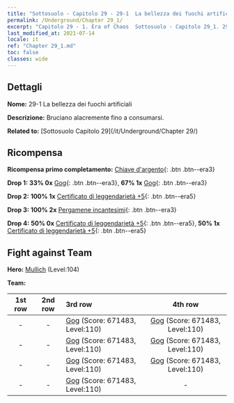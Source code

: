 ```yaml
---
title: "Sottosuolo - Capitolo 29 - 29-1  La bellezza dei fuochi artificiali"
permalink: /Underground/Chapter 29_1/
excerpt: "Capitolo 29 - 1. Era of Chaos  Sottosuolo - Capitolo 29_1. 29-1  La bellezza dei fuochi artificiali"
last_modified_at: 2021-07-14
locale: it
ref: "Chapter 29_1.md"
toc: false
classes: wide
---
```


## Dettagli

 **Nome:** 29-1  La bellezza dei fuochi artificiali

 **Descrizione:**       Bruciano alacremente fino a consumarsi.

 **Related to:** [Sottosuolo Capitolo 29](/it/Underground/Chapter 29/)

## Ricompensa

 **Ricompensa primo completamento:** [Chiave d'argento](/ItemsIT/con_693/){: .btn .btn--era3}

 **Drop 1:** **33% 0x** [Gog](/ItemsIT/unt_227/){: .btn .btn--era3}, **67% 1x** [Gog](/ItemsIT/unt_227/){: .btn .btn--era3}

 **Drop 2:** **100% 1x** [Certificato di leggendarietà +5](/ItemsIT/mat_102/){: .btn .btn--era5}

 **Drop 3:** **100% 2x** [Pergamene incantesimi](/ItemsIT/con_694/){: .btn .btn--era3}

 **Drop 4:** **50% 0x** [Certificato di leggendarietà +5](/ItemsIT/mat_102/){: .btn .btn--era5}, **50% 1x** [Certificato di leggendarietà +5](/ItemsIT/mat_102/){: .btn .btn--era5}


## Fight against Team
 **Hero:** [Mullich](/it/heroes/Mullich/) (Level:104)

 **Team:**


  | 1st row | 2nd row | 3rd row | 4th row |
  |:----:|:----:|:----|:----:|
  | - | - | [Gog](/it/units/Gog/) (Score: 671483, Level:110)  | [Gog](/it/units/Gog/) (Score: 671483, Level:110)  |
  | - | - | [Gog](/it/units/Gog/) (Score: 671483, Level:110)  | [Gog](/it/units/Gog/) (Score: 671483, Level:110)  |
  | - | - | [Gog](/it/units/Gog/) (Score: 671483, Level:110)  | [Gog](/it/units/Gog/) (Score: 671483, Level:110)  |
  | - | - | [Gog](/it/units/Gog/) (Score: 671483, Level:110)  | - |



